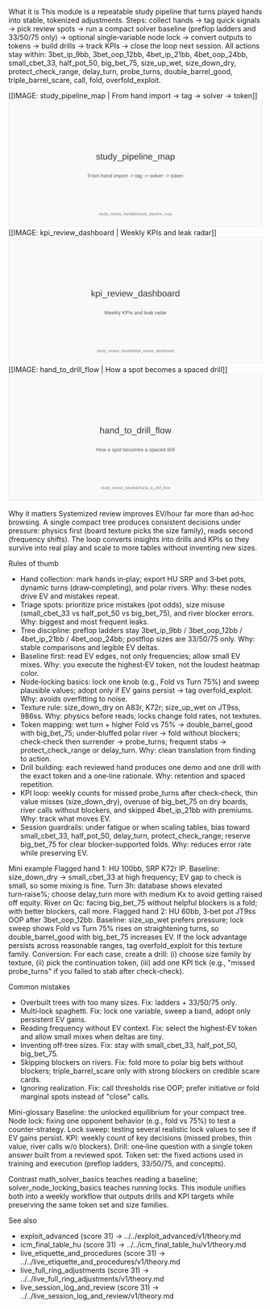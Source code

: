 What it is
This module is a repeatable study pipeline that turns played hands into stable, tokenized adjustments. Steps: collect hands → tag quick signals → pick review spots → run a compact solver baseline (preflop ladders and 33/50/75 only) → optional single‑variable node lock → convert outputs to tokens → build drills → track KPIs → close the loop next session. All actions stay within: 3bet_ip_9bb, 3bet_oop_12bb, 4bet_ip_21bb, 4bet_oop_24bb, small_cbet_33, half_pot_50, big_bet_75, size_up_wet, size_down_dry, protect_check_range, delay_turn, probe_turns, double_barrel_good, triple_barrel_scare, call, fold, overfold_exploit.

[[IMAGE: study_pipeline_map | From hand import -> tag -> solver -> token]]
![From hand import -> tag -> solver -> token](images/study_pipeline_map.svg)
[[IMAGE: kpi_review_dashboard | Weekly KPIs and leak radar]]
![Weekly KPIs and leak radar](images/kpi_review_dashboard.svg)
[[IMAGE: hand_to_drill_flow | How a spot becomes a spaced drill]]
![How a spot becomes a spaced drill](images/hand_to_drill_flow.svg)

Why it matters
Systemized review improves EV/hour far more than ad‑hoc browsing. A single compact tree produces consistent decisions under pressure: physics first (board texture picks the size family), reads second (frequency shifts). The loop converts insights into drills and KPIs so they survive into real play and scale to more tables without inventing new sizes.

Rules of thumb
* Hand collection: mark hands in‑play; export HU SRP and 3‑bet pots, dynamic turns (draw‑completing), and polar rivers. Why: these nodes drive EV and mistakes repeat.
* Triage spots: prioritize price mistakes (pot odds), size misuse (small_cbet_33 vs half_pot_50 vs big_bet_75), and river blocker errors. Why: biggest and most frequent leaks.
* Tree discipline: preflop ladders stay 3bet_ip_9bb / 3bet_oop_12bb / 4bet_ip_21bb / 4bet_oop_24bb; postflop sizes are 33/50/75 only. Why: stable comparisons and legible EV deltas.
* Baseline first: read EV edges, not only frequencies; allow small EV mixes. Why: you execute the highest‑EV token, not the loudest heatmap color.
* Node‑locking basics: lock one knob (e.g., Fold vs Turn 75%) and sweep plausible values; adopt only if EV gains persist → tag overfold_exploit. Why: avoids overfitting to noise.
* Texture rule: size_down_dry on A83r, K72r; size_up_wet on JT9ss, 986ss. Why: physics before reads; locks change fold rates, not textures.
* Token mapping: wet turn + higher Fold vs 75% → double_barrel_good with big_bet_75; under‑bluffed polar river → fold without blockers; check‑check then surrender → probe_turns; frequent stabs → protect_check_range or delay_turn. Why: clean translation from finding to action.
* Drill building: each reviewed hand produces one demo and one drill with the exact token and a one‑line rationale. Why: retention and spaced repetition.
* KPI loop: weekly counts for missed probe_turns after check‑check, thin value misses (size_down_dry), overuse of big_bet_75 on dry boards, river calls without blockers, and skipped 4bet_ip_21bb with premiums. Why: track what moves EV.
* Session guardrails: under fatigue or when scaling tables, bias toward small_cbet_33, half_pot_50, delay_turn, protect_check_range; reserve big_bet_75 for clear blocker‑supported folds. Why: reduces error rate while preserving EV.

Mini example
Flagged hand 1: HU 100bb, SRP K72r IP. Baseline: size_down_dry → small_cbet_33 at high frequency; EV gap to check is small, so some mixing is fine. Turn 3h: database shows elevated turn‑raise%; choose delay_turn more with medium Kx to avoid getting raised off equity. River on Qc: facing big_bet_75 without helpful blockers is a fold; with better blockers, call more.
Flagged hand 2: HU 60bb, 3‑bet pot JT9ss OOP after 3bet_oop_12bb. Baseline: size_up_wet prefers pressure; lock sweep shows Fold vs Turn 75% rises on straightening turns, so double_barrel_good with big_bet_75 increases EV. If the lock advantage persists across reasonable ranges, tag overfold_exploit for this texture family.
Conversion: For each case, create a drill: (i) choose size family by texture, (ii) pick the continuation token, (iii) add one KPI tick (e.g., "missed probe_turns" if you failed to stab after check‑check).

Common mistakes
* Overbuilt trees with too many sizes. Fix: ladders + 33/50/75 only.
* Multi‑lock spaghetti. Fix: lock one variable, sweep a band, adopt only persistent EV gains.
* Reading frequency without EV context. Fix: select the highest‑EV token and allow small mixes when deltas are tiny.
* Inventing off‑tree sizes. Fix: stay with small_cbet_33, half_pot_50, big_bet_75.
* Skipping blockers on rivers. Fix: fold more to polar big bets without blockers; triple_barrel_scare only with strong blockers on credible scare cards.
* Ignoring realization. Fix: call thresholds rise OOP; prefer initiative or fold marginal spots instead of "close" calls.

Mini-glossary
Baseline: the unlocked equilibrium for your compact tree.
Node lock: fixing one opponent behavior (e.g., fold vs 75%) to test a counter‑strategy.
Lock sweep: testing several realistic lock values to see if EV gains persist.
KPI: weekly count of key decisions (missed probes, thin value, river calls w/o blockers).
Drill: one‑line question with a single token answer built from a reviewed spot.
Token set: the fixed actions used in training and execution (preflop ladders, 33/50/75, and concepts).

Contrast
math_solver_basics teaches reading a baseline; solver_node_locking_basics teaches running locks. This module unifies both into a weekly workflow that outputs drills and KPI targets while preserving the same token set and size families.

See also
- exploit_advanced (score 31) → ../../exploit_advanced/v1/theory.md
- icm_final_table_hu (score 31) → ../../icm_final_table_hu/v1/theory.md
- live_etiquette_and_procedures (score 31) → ../../live_etiquette_and_procedures/v1/theory.md
- live_full_ring_adjustments (score 31) → ../../live_full_ring_adjustments/v1/theory.md
- live_session_log_and_review (score 31) → ../../live_session_log_and_review/v1/theory.md